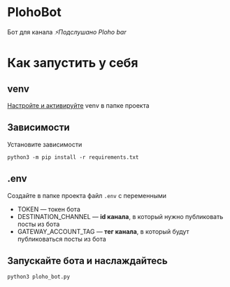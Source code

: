 # PlohoBot
Бот для канала *⚡️Подслушано Ploho bar*

# Как запустить у себя
## venv
[Настройте и активируйте](https://docs.python.org/3/library/venv.html) venv в папке проекта

## Зависимости
Установите зависимости

`python3 -m pip install -r requirements.txt`

## .env
Создайте в папке проекта файл `.env` с переменными
- TOKEN — токен бота
- DESTINATION_CHANNEL — **id канала**, в который нужно публиковать посты из бота
- GATEWAY_ACCOUNT_TAG — **тег канала**, в который будут публиковаться посты из бота

## Запускайте бота и наслаждайтесь
`python3 ploho_bot.py`
